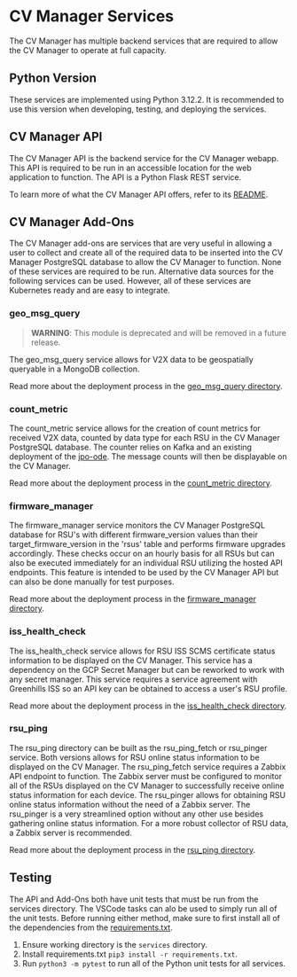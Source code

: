 # CV Manager Services

The CV Manager has multiple backend services that are required to allow the CV Manager to operate at full capacity.

## Python Version

These services are implemented using Python 3.12.2. It is recommended to use this version when developing, testing, and deploying the services.

## CV Manager API

The CV Manager API is the backend service for the CV Manager webapp. This API is required to be run in an accessible location for the web application to function. The API is a Python Flask REST service.

To learn more of what the CV Manager API offers, refer to its [README](api/README.md).

## CV Manager Add-Ons

The CV Manager add-ons are services that are very useful in allowing a user to collect and create all of the required data to be inserted into the CV Manager PostgreSQL database to allow the CV Manager to function. None of these services are required to be run. Alternative data sources for the following services can be used. However, all of these services are Kubernetes ready and are easy to integrate.

### geo_msg_query

> **WARNING**: This module is deprecated and will be removed in a future release.

The geo_msg_query service allows for V2X data to be geospatially queryable in a MongoDB collection.

Read more about the deployment process in the [geo_msg_query directory](addons/images/geo_msg_query/README.md).

### count_metric

The count_metric service allows for the creation of count metrics for received V2X data, counted by data type for each RSU in the CV Manager PostgreSQL database. The counter relies on Kafka and an existing deployment of the [jpo-ode](https://github.com/usdot-jpo-ode/jpo-ode/tree/master). The message counts will then be displayable on the CV Manager.

Read more about the deployment process in the [count_metric directory](addons/images/count_metric/README.md).

### firmware_manager

The firmware_manager service monitors the CV Manager PostgreSQL database for RSU's with different firmware_version values than their target_firmware_version in the 'rsus' table and performs firmware upgrades accordingly. These checks occur on an hourly basis for all RSUs but can also be executed immediately for an individual RSU utilizing the hosted API endpoints. This feature is intended to be used by the CV Manager API but can also be done manually for test purposes.

Read more about the deployment process in the [firmware_manager directory](addons/images/firmware_manager/README.md).

### iss_health_check

The iss_health_check service allows for RSU ISS SCMS certificate status information to be displayed on the CV Manager. This service has a dependency on the GCP Secret Manager but can be reworked to work with any secret manager. This service requires a service agreement with Greenhills ISS so an API key can be obtained to access a user's RSU profile.

Read more about the deployment process in the [iss_health_check directory](addons/images/iss_health_check/README.md).

### rsu_ping

The rsu_ping directory can be built as the rsu_ping_fetch or rsu_pinger service. Both versions allows for RSU online status information to be displayed on the CV Manager. The rsu_ping_fetch service requires a Zabbix API endpoint to function. The Zabbix server must be configured to monitor all of the RSUs displayed on the CV Manager to successfully receive online status information for each device. The rsu_pinger allows for obtaining RSU online status information without the need of a Zabbix server. The rsu_pinger is a very streamlined option without any other use besides gathering online status information. For a more robust collector of RSU data, a Zabbix server is recommended.

Read more about the deployment process in the [rsu_ping directory](addons/images/rsu_ping/README.md).

## Testing

The API and Add-Ons both have unit tests that must be run from the services directory. The VSCode tasks can alo be used to simply run all of the unit tests. Before running either method, make sure to first install all of the dependencies from the [requirements.txt](requirements.txt).

1. Ensure working directory is the `services` directory.
2. Install requirements.txt `pip3 install -r requirements.txt`.
3. Run `python3 -m pytest` to run all of the Python unit tests for all services.
